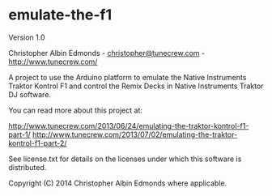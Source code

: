 emulate-the-f1
==============

Version 1.0

Christopher Albin Edmonds - christopher@tunecrew.com - http://www.tunecrew.com/

A project to use the Arduino platform to emulate the Native Instruments Traktor Kontrol F1 and control the Remix Decks in Native Instruments Traktor DJ software.

You can read more about this project at:

http://www.tunecrew.com/2013/06/24/emulating-the-traktor-kontrol-f1-part-1/
http://www.tunecrew.com/2013/07/02/emulating-the-traktor-kontrol-f1-part-2/

See license.txt for details on the licenses under which this software is distributed.

Copyright (C) 2014 Christopher Albin Edmonds where applicable.

